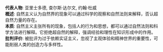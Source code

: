 
**代表人物**: 亚里士多德, 查尔斯·达尔文, 约翰·杜威  
**概述**: 自然主义认为自然界的现象可以通过科学的观察和自然法则来解释，否认超自然力量的存在。  
**本质**: 自然主义主张所有的现象，包括人的行为和思想，都可以通过自然法则和科学方法进行解释。它拒绝超自然的解释，强调经验和理性在知识形成中的作用。  
**批判评价**: 被批评为过于依赖实证主义，忽视了主观体验和精神世界的重要性，可能削弱人类的创造力与多样性。